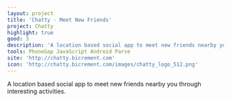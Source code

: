 ```yaml
---
layout: project
title: 'Chatty - Meet New Friends'
project: Chatty
highlight: true
good: 3
description: 'A location based social app to meet new friends nearby you through interesting activities.'
tools: PhoneGap JavaScript Android Parse
site: 'http://chatty.bicrement.com'
icon: 'http://chatty.bicrement.com/images/chatty_logo_512.png'
---
```


A location based social app to meet new friends nearby you through interesting activities.
